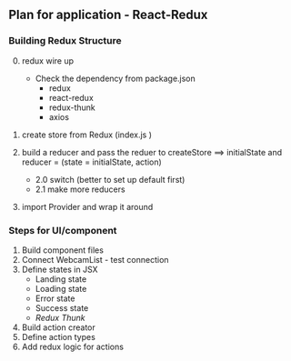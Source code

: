 ## Plan for application - React-Redux 

### Building Redux Structure

0. redux wire up
    - Check the dependency from package.json
        - redux
        - react-redux
        - redux-thunk
        - axios

1. create store from Redux (index.js )

2. build a reducer and pass the reduer to createStore ==> initialState and reducer = (state = initialState, action)

    - 2.0 switch (better to set up default first)
    - 2.1 make more reducers

3. import Provider and wrap it around <App />


### Steps for UI/component
1. Build component files
2. Connect WebcamList - test connection
3. Define states in JSX 
    - Landing state 
    - Loading state 
    - Error state 
    - Success state
    - _Redux Thunk_
4. Build action creator
5. Define action types
6. Add redux logic for actions